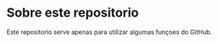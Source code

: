 # Sobre este repositorio

Este repositorio serve apenas para utilizar algumas funçoes do GitHub.




